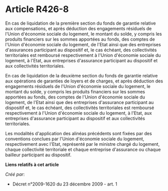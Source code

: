 # Article R426-8

En cas de liquidation de la première section du fonds de garantie relative aux compensations, et après déduction des
engagements résiduels de l'Union d'économie sociale du logement, le montant du solde, y compris les produits financiers sur
les sommes apportées au fonds, des comptes de l'Union d'économie sociale du logement, de l'Etat ainsi que des entreprises
d'assurances participant au dispositif et, le cas échéant, des collectivités territoriales est remboursé respectivement à
l'Union d'économie sociale du logement, à l'Etat, aux entreprises d'assurance participant au dispositif et aux collectivités
territoriales. 

En cas de liquidation de la deuxième section du fonds de garantie relative aux opérations de garanties de loyers et de
charges, et après déduction des engagements résiduels de l'Union d'économie sociale du logement, le montant du solde, y
compris les produits financiers sur les sommes apportées au fonds, des comptes de l'Union d'économie sociale du logement, de
l'Etat ainsi que des entreprises d'assurance participant au dispositif et, le cas échéant, des collectivités territoriales
est remboursé respectivement à l'Union d'économie sociale du logement, à l'Etat, aux entreprises d'assurance participant au
dispositif et aux collectivités territoriales. 

Les modalités d'application des alinéas précédents sont fixées par des conventions conclues par l'Union d'économie sociale du
logement, respectivement avec l'Etat, représenté par le ministre chargé du logement, chaque collectivité territoriale et
chaque entreprise d'assurance ou chaque bailleur participant au dispositif.

**Liens relatifs à cet article**

_Créé par_:

  - Décret n°2009-1620 du 23 décembre 2009 - art. 1
